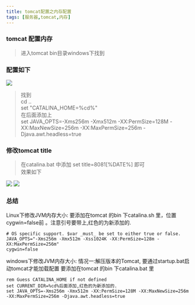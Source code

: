 ```yaml
---
title: tomcat配置之内存配置   
tags: [服务器,tomcat,内存]
---
```

### tomcat 配置内存  
> 进入tomcat bin目录windows下找到   


### 配置如下
<img src = "/images/a1.png"></img>

> 找到  
> cd ..  
set "CATALINA_HOME=%cd%"  
> 在后面添加上  
>  set JAVA_OPTS=-Xms256m -Xmx512m -XX:PermSize=128M -XX:MaxNewSize=256m -XX:MaxPermSize=256m -Djava.awt.headless=true



### 修改tomcat title
>在catalina.bat 中添加 set title=8081[%DATE%] 即可  
> 效果如下

<img src = "/images/a2.jpg"></img> 
<img src = "/images/a3.jpg"></img> 




### 总结

Linux下修改JVM内存大小:
要添加在tomcat 的bin 下catalina.sh 里，位置cygwin=false前 。注意引号要带上,红色的为新添加的.
```
# OS specific support. $var _must_ be set to either true or false.
JAVA_OPTS="-Xms256m -Xmx512m -Xss1024K -XX:PermSize=128m -XX:MaxPermSize=256m"
cygwin=false
```
 
windows下修改JVM内存大小:
情况一:解压版本的Tomcat, 要通过startup.bat启动tomcat才能加载配置
要添加在tomcat 的bin 下catalina.bat 里
```
rem Guess CATALINA_HOME if not defined
set CURRENT_DIR=%cd%后面添加,红色的为新添加的.
set JAVA_OPTS=-Xms256m -Xmx512m -XX:PermSize=128M -XX:MaxNewSize=256m -XX:MaxPermSize=256m -Djava.awt.headless=true

```